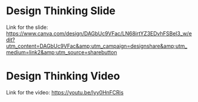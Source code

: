 # Design Thinking Slide
Link for the slide:
https://www.canva.com/design/DAGbUc9VFac/LN68irtYZ3EDvhFSBeI3_w/edit?utm_content=DAGbUc9VFac&amp;utm_campaign=designshare&amp;utm_medium=link2&amp;utm_source=sharebutton

# Design Thinking Video
Link for the video:
https://youtu.be/lyy0HnFCRis
